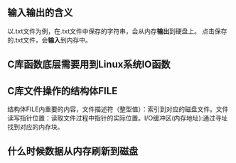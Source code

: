 ## 输入输出的含义
以.txt文件为例，在.txt文件中保存的字符串，会从内存**输出**到硬盘上。
点击保存的.txt文件，会**输入**到内存中。

## C库函数底层需要用到Linux系统IO函数

## C库文件操作的结构体FILE

结构体FILE内重要的内容，文件描述符（整型值）：索引到对应的磁盘文件。文件读写指针位置：读取文件过程中指针的实际位置。I/O缓冲区(内存地址):通过寻址找到对应的内存块。

## 什么时候数据从内存刷新到磁盘
